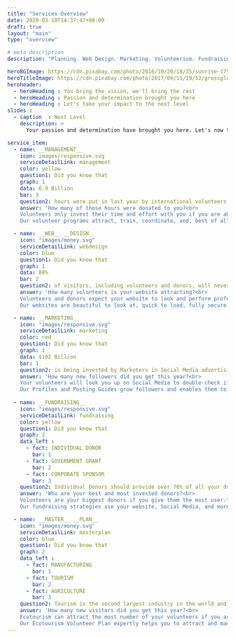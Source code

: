 ```yaml
---
title: "Services Overview"
date: 2020-03-10T14:37:47+08:00
draft: true
layout: "main"
type: "overview"

# meta description
description: "Planning. Web Design. Marketing. Volunteerism. Fundraising."

heroBGImage: https://cdn.pixabay.com/photo/2016/10/20/18/35/sunrise-1756274_1280.jpg
heroTitleImage: https://cdn.pixabay.com/photo/2017/04/11/19/52/grossglockner-2222650_1280.jpg
heroheader:
  - heroHeading : You bring the vision, we'll bring the rest
  - heroHeading : Passion and determination brought you here
  - heroHeading : Let's take your impact to the next level
slides :
  - caption  : Next Level
    description: >
      Your passion and determination have brought you here. Let's now take your impact to the next level. You bring the vision, we'll bring the rest.

service_item: 
  - name: __MANAGEMENT__
    icon: images/responsive.svg
    serviceDetailLink: management
    color: yellow
    question1: Did you know that
    graph: 1
    data: 6.9 Billion
    bar: 3
    question2: hours were put in last year by international volunteers from **just** the USA alone, with even more from Europe?
    answer: 'How many of those hours were donated to you?<br>
    Volunteers only invest their time and effort with you if you are able to manage them effectively.<br><br>
    Our volunteer programs attract, train, coordinate, and, best of all, keep volunteers coming back.'

  - name: __WEB__ __DESIGN__
    icon: "images/money.svg"
    serviceDetailLink: webdesign
    color: blue
    question1: Did you know that
    graph: 1
    data: 88%
    bar: 2
    question2: of visitors, including volunteers and donors, will never return to your website after a **single** bad experience?
    answer: 'How many volunteers is your website attracting?<br>
    Volunteers and donors expect your website to look and perform professionally.<br><br>
    Our websites are beautiful to look at, quick to load, fully secure, and are made mobile-first.'

  - name: __MARKETING__
    icon: "images/responsive.svg"
    serviceDetailLink: marketing
    color: red
    question1: Did you know that
    graph: 1
    data: $102 Billion
    bar: 1
    question2: is being invested by Marketers in Social Media advertising this year alone, more than **all** other marketing options?
    answer: 'How many new followers did you get this year?<br>
    Your volunteers will look you up on Social Media to double-check if you are actually active first.<br><br>
    Our Profiles and Posting Guides grow followers and enables them to become volunteers and donors.'
 
  - name: __FUNDRAISING__
    icon: "images/responsive.svg"
    serviceDetailLink: fundraising
    color: yellow
    question1: Did you know that
    graph: 2
    data_left :
      - fact: INDIVIDUAL DONOR
        bar: 1
      - fact: GOVERNMENT GRANT
        bar: 2
      - fact: CORPORATE SPONSOR
        bar: 3
    question2: Individual Donors should provide over 70% of all your donations and are almost **always** inspired by good marketing? 
    answer: 'Who are your best and most invested donors?<br>
    Volunteers are your biggest donors if you give them the most user-friendly tools to do so.<br><br>
    Our fundraising strategies use your website, Social Media, and more to get, and keep, superb donors.'

  - name: __MASTER__ __PLAN__
    icon: "images/money.svg"
    serviceDetailLink: masterplan
    color: blue
    question1: Did you know that
    graph: 2
    data_left :
      - fact: MANUFACTURING
        bar: 1
      - fact: TOURISM
        bar: 2
      - fact: AGRICULTURE
        bar: 3
    question2: Tourism is the second largest industry in the world and makes up 10% of the **entire** world's revenue and jobs.
    answer: 'How many new visitors did you get this year?<br>
    Ecotourism can attract the most number of your volunteers if you are set up best to manage them.<br><br>
    Our Ecotourism Volunteer Plan expertly helps you to attract and manage Ecotourism volunteers.'
---
```


